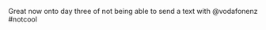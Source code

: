 <!--
id: 1727073126
link: http://kevinisom.info/post/1727073126/great-now-onto-day-three-of-not-being-able-to-send
slug: great-now-onto-day-three-of-not-being-able-to-send
date: Tue Nov 30 2010 02:59:06 GMT+1300 (NZDT)
raw: {"blog_name":"kevinisom","id":1727073126,"post_url":"http://kevinisom.info/post/1727073126/great-now-onto-day-three-of-not-being-able-to-send","slug":"great-now-onto-day-three-of-not-being-able-to-send","type":"text","date":"2010-11-29 13:59:06 GMT","timestamp":1291039146,"state":"published","format":"html","reblog_key":"tWmfU3Vl","tags":[],"short_url":"http://tmblr.co/Zw68Yy1cyGjc","highlighted":[],"feed_item":"http://twitter.com/kev_nz/statuses/8967492886077440","from_feed_id":"650289","note_count":0,"title":null,"body":"<p>Great now onto day three of not being able to send a text with @vodafonenz #notcool</p>"}
publish: 2010-11-030
tags: 
title: null
-->


Great now onto day three of not being able to send a text with
@vodafonenz \#notcool



